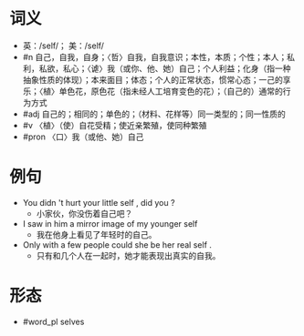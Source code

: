 # 词义
- 英：/self/； 美：/self/
- #n 自己，自我，自身；〈哲〉自我，自我意识；本性，本质；个性；本人；私利，私欲，私心；〈谑〉我（或你、他、她）自己；个人利益；化身（指一种抽象性质的体现）；本来面目；体态；个人的正常状态，惯常心态；一己的享乐；〈植〉单色花，原色花（指未经人工培育变色的花）；（自己的）通常的行为方式
- #adj 自己的；相同的；单色的；（材料、花样等）同一类型的；同一性质的
- #v 〈植〉（使）自花受精；使近亲繁殖，使同种繁殖
- #pron 〈口〉我（或他、她）自己
# 例句
- You didn 't hurt your little self , did you ?
	- 小家伙，你没伤着自己吧？
- I saw in him a mirror image of my younger self
	- 我在他身上看见了年轻时的自己。
- Only with a few people could she be her real self .
	- 只有和几个人在一起时，她才能表现出真实的自我。
# 形态
- #word_pl selves
